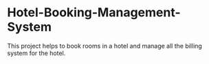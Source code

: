 # Hotel-Booking-Management-System
This project helps to book rooms in a hotel and manage all the billing system for the hotel.
